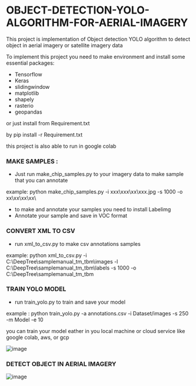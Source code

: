 # OBJECT-DETECTION-YOLO-ALGORITHM-FOR-AERIAL-IMAGERY
This project is implementation of Object detection YOLO algorithm to detect object in aerial imagery or satellite imagery data

To implement this project you need to make environment and install some essential packages:
- Tensorflow
- Keras
- slidingwindow
- matplotlib
- shapely
- rasterio
- geopandas

or just install from Requirement.txt 

by pip install -r Requirement.txt

this project is also able to run in google colab



### MAKE SAMPLES :
- Just run make_chip_samples.py to your imagery data to make sample that you can annotate

example: python make_chip_samples.py -i xxx\xxx\xx\xxx.jpg -s 1000 -o xx\xx\xx\xx\

- to make and annotate your samples you need to install Labelimg
- Annotate your sample and save in VOC format


### CONVERT XML TO CSV

- run xml_to_csv.py to make csv annotations samples


example: python xml_to_csv.py -i C:\DeepTree\samplemanual_tm_tbm\images -l C:\DeepTree\samplemanual_tm_tbm\labels -s 1000 -o C:\DeepTree\samplemanual_tm_tbm



### TRAIN YOLO MODEL

- run train_yolo.py to train and save your model

example : python train_yolo.py -a annotations.csv -i Dataset/images -s 250 -m Model -e 10

you can train your model eather in you local machine or cloud service like google colab, aws, or gcp

![image](https://user-images.githubusercontent.com/26809652/124358923-c4a98000-dc4c-11eb-8909-042ea7a30000.png)




### DETECT OBJECT IN AERIAL IMAGERY
![image](https://user-images.githubusercontent.com/26809652/124380578-9d53c100-dce7-11eb-93a9-d5a269edbbd6.png)

